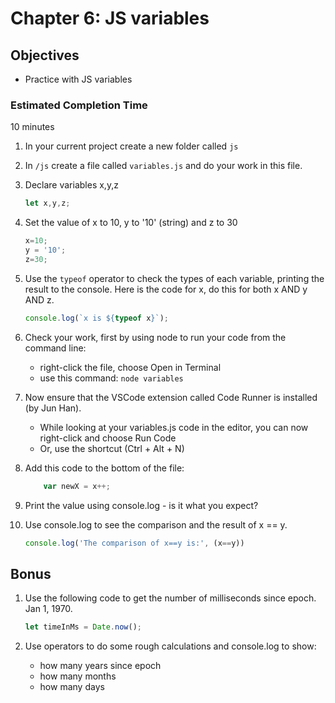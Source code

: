 # Chapter 6: JS variables

## Objectives
* Practice with JS variables

### Estimated Completion Time 
10 minutes
 
1. In your current project create a new folder called `js`

1. In `/js` create a file called `variables.js` and do your work in this file.

1. Declare variables x,y,z
    ```javascript
    let x,y,z;
    ```

1. Set the value of x to 10, y to '10' (string) and z to 30
    ```javascript
    x=10;
    y = '10';
    z=30;
    ```

1. Use the `typeof` operator to check the types of each variable, printing the result to the console. Here is the code for x, do this for both x AND y AND z.
    ```javascript
    console.log(`x is ${typeof x}`);
    ```

1. Check your work, first by using node to run your code from the command line:
    * right-click the file, choose Open in Terminal
    * use this command: `node variables`
    
1. Now ensure that the VSCode extension called Code Runner is installed (by Jun Han).
    * While looking at your variables.js code in the editor, you can now right-click and choose Run Code 
    * Or, use the shortcut (Ctrl + Alt + N)

1. Add this code to the bottom of the file:
    ```javascript
        var newX = x++;
    ```

1. Print the value using console.log - is it what you expect?

1. Use console.log to see the comparison and the result of x == y. 
    ```javascript
    console.log('The comparison of x==y is:', (x==y))
    ```

## Bonus

1. Use the following code to get the number of milliseconds since epoch. Jan 1, 1970.  
    ``` javascript
    let timeInMs = Date.now();
    ```

1. Use operators to do some rough calculations and console.log to show:
    * how many years since epoch  
    * how many months
    * how many days
